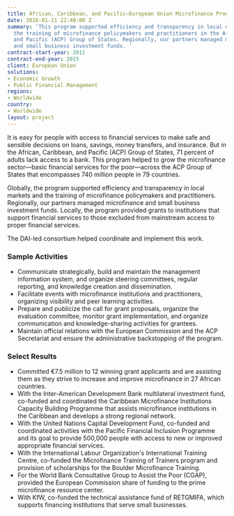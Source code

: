 ```yaml
---
title: African, Caribbean, and Pacific—European Union Microfinance Programme
date: 2016-01-21 22:40:00 Z
summary: 'This program supported efficiency and transparency in local markets and
  the training of microfinance policymakers and practitioners in the African, Caribbean,
  and Pacific (ACP) Group of States. Regionally, our partners managed microfinance
  and small business investment funds. '
contract-start-year: 2011
contract-end-year: 2015
client: European Union
solutions:
- Economic Growth
- Public Financial Management
regions:
- Worldwide
country:
- Worldwide
layout: project
---
```


It is easy for people with access to financial services to make safe and sensible decisions on loans, savings, money transfers, and insurance. But in the African, Caribbean, and Pacific (ACP) Group of States, 71 percent of adults lack access to a bank. This program helped to grow the microfinance sector—basic financial services for the poor—across the ACP Group of States that encompasses 740 million people in 79 countries.

Globally, the program supported efficiency and transparency in local markets and the training of microfinance policymakers and practitioners. Regionally, our partners managed microfinance and small business investment funds. Locally, the program provided grants to institutions that support financial services to those excluded from mainstream access to proper financial services.

The DAI-led consortium helped coordinate and implement this work.

### Sample Activities

* Communicate strategically, build and maintain the management information system, and organize steering committees, regular reporting, and knowledge creation and dissemination.
* Facilitate events with microfinance institutions and practitioners, organizing visibility and peer learning activities.
* Prepare and publicize the call for grant proposals, organize the evaluation committee, monitor grant implementation, and organize communication and knowledge-sharing activities for grantees.
* Maintain official relations with the European Commission and the ACP Secretariat and ensure the administrative backstopping of the program.

### Select Results

* Committed €7.5 million to 12 winning grant applicants and are assisting them as they strive to increase and improve microfinance in 27 African countries.
* With the Inter-American Development Bank multilateral investment fund, co-funded and coordinated the Caribbean Microfinance Institutions Capacity Building Programme that assists microfinance institutions in the Caribbean and develops a strong regional network.
* With the United Nations Capital Development Fund, co-funded and coordinated activities with the Pacific Financial Inclusion Programme and its goal to provide 500,000 people with access to new or improved appropriate financial services.
* With the International Labour Organization's International Training Centre, co-funded the Microfinance Training of Trainers program and provision of scholarships for the Boulder Microfinance Training.
* For the World Bank Consultative Group to Assist the Poor (CGAP), provided the European Commission share of funding to the prime microfinance resource center.
* With KfW, co-funded the technical assistance fund of RETGMIFA, which supports financing institutions that serve small businesses.
